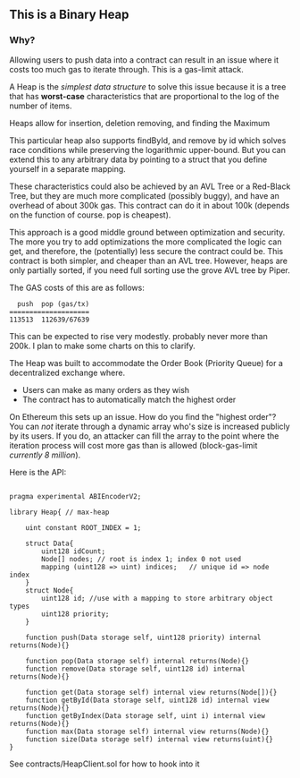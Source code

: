## This is a Binary Heap

### Why?

Allowing users to push data into a contract can result in an issue where it costs too much gas to iterate through. This is a gas-limit attack.

A Heap is the *simplest data structure* to solve this issue because it is a tree that has **worst-case** characteristics that are proportional to the log of the number of items.

Heaps allow for insertion, deletion removing, and finding the Maximum

This particular heap also supports findById, and remove by id which solves race conditions while preserving the logarithmic upper-bound.
But you can extend this to any arbitrary data by pointing to a struct that you define yourself in a separate mapping.

These characteristics could also be achieved by an AVL Tree or a Red-Black Tree, but they are much more complicated (possibly buggy), and have an overhead of about 300k gas. This contract can do it in about 100k (depends on the function of course. pop is cheapest).

This approach is a good middle ground between optimization and security. The more you try to add optimizations the more complicated the logic can get, and therefore, the (potentially) less secure the contract could be. This contract is both simpler, and cheaper than an AVL tree. However, heaps are only partially sorted, if you need full sorting use the grove AVL tree by Piper.

The GAS costs of this are as follows:
```
  push  pop (gas/tx)
====================
113513  112639/67639
```
This can be expected to rise very modestly. probably never more than 200k. I plan to make some charts on this to clarify.

The Heap was built to accommodate the Order Book (Priority Queue) for a decentralized exchange where. 
  - Users can make as many orders as they wish
  - The contract has to automatically match the highest order

On Ethereum this sets up an issue. How do you find the "highest order"? You can *not* iterate through a dynamic array who's size is increased publicly by its users. If you do, an attacker can fill the array to the point where the iteration process will cost more gas than is allowed (block-gas-limit *currently 8 million*).

Here is the API:

```solidity

pragma experimental ABIEncoderV2;

library Heap{ // max-heap

    uint constant ROOT_INDEX = 1;

    struct Data{
        uint128 idCount;
        Node[] nodes; // root is index 1; index 0 not used
        mapping (uint128 => uint) indices;   // unique id => node index
    }
    struct Node{
        uint128 id; //use with a mapping to store arbitrary object types
        uint128 priority;
    }

    function push(Data storage self, uint128 priority) internal returns(Node){}

    function pop(Data storage self) internal returns(Node){}
    function remove(Data storage self, uint128 id) internal returns(Node){}

    function get(Data storage self) internal view returns(Node[]){}
    function getById(Data storage self, uint128 id) internal view returns(Node){}
    function getByIndex(Data storage self, uint i) internal view returns(Node){}
    function max(Data storage self) internal view returns(Node){}
    function size(Data storage self) internal view returns(uint){}
}

```
See contracts/HeapClient.sol for how to hook into it
